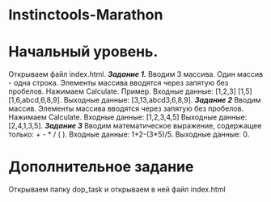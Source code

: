 # Instinctools-Marathon
 # Начальный уровень.
 Открываем файл index.html.
 ***Задание 1.***
 Вводим 3 массива. Один массив - одна строка. Элементы массива вводятся через запятую без пробелов. Нажимаем Calculate.
 Пример.
 Входные данные:
  [1,2,3]
  [1,5]
  [1,6,abcd,6,8,9].
 Выходные данные:
  [3,13,abcd3,6,8,9].
 ***Задание 2***
 Вводим массив. Элементы массива вводятся через запятую без пробелов. Нажимаем Calculate.
 Входные данные:
  [1,2,3,4,5]
 Выходные данные:
  [2,4,1,3,5].
 ***Задание 3***
 Вводим математическое выражение, содержащее только: + - * / ( ).
 Входные данные:
  1+2-(3*5)/5.
 Выходные данные:
 0.
# Дополнительное задание
Открываем папку dop_task и открываем в ней файл index.html
